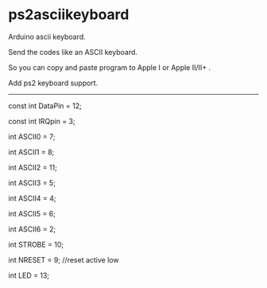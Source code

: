 # ps2asciikeyboard
Arduino ascii keyboard.

Send the codes like an ASCII keyboard.

So you can copy and paste program to Apple I or Apple II/II+ .

Add ps2 keyboard support.

------------------------------

const int DataPin = 12;

const int IRQpin =  3;

int ASCII0 = 7;

int ASCII1 = 8;

int ASCII2 = 11;

int ASCII3 = 5;

int ASCII4 = 4;

int ASCII5 = 6;

int ASCII6 = 2;

int STROBE = 10;

int NRESET = 9; //reset active low

int LED = 13;
